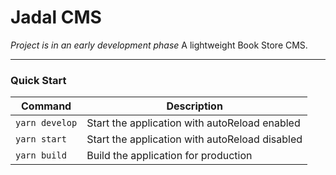# Jadal CMS

_Project is in an early development phase_
A lightweight Book Store CMS.



---

### Quick Start

| Command | Description                                    |
| ------- |------------------------------------------------|
| `yarn develop` | Start the application with autoReload enabled  |
| `yarn start` | Start the application with autoReload disabled |
| `yarn build` | Build the application for production         |
